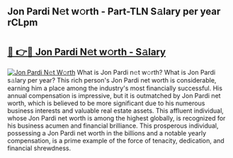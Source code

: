 ## Jon Pardi N𝚎t w𝚘rth - Part-TLN S𝚊lary per year rCLpm

# <h2><a href="http://gc1luc.nevu.top/?p=Jon+Pardi">🔗 👉🔴 Jon Pardi N𝚎t w𝚘rth - S𝚊lary</a></h2>

[![Jon Pardi N𝚎t W𝚘rth](https://i.imgur.com/Oavwk0R.jpeg)](http://gc1luc.nevu.top/?p=Jon+Pardi)
What is Jon Pardi n𝚎t w𝚘rth? What is Jon Pardi s𝚊lary per year?
This rich person's Jon Pardi net worth is considerable, earning him a place among the industry's most financially successful. His annual compensation is impressive, but it is outmatched by Jon Pardi net worth, which is believed to be more significant due to his numerous business interests and valuable real estate assets. This affluent individual, whose Jon Pardi net worth is among the highest globally, is recognized for his business acumen and financial brilliance. This prosperous individual, possessing a Jon Pardi net worth in the billions and a notable yearly compensation, is a prime example of the force of tenacity, dedication, and financial shrewdness.
